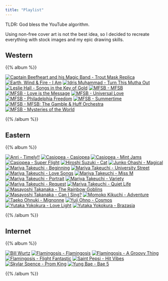 ```yaml
---
title: "Playlist"
---
```


TLDR: God bless the YouTube algorithm.

Using non-free cover art is not the best idea, so I decided to
recreate everything with stock images and my epic drawing skills.

## Western

{{% album %}}

[![Captain Beefheart and his Magic Band - Trout Mask Replica](/images/cover-art/captain-beefheart-trout-mask-replica.jpg)](https://www.discogs.com/Captain-Beefheart-His-Magic-Band-Trout-Mask-Replica/master/463963)
[![Earth, Wind & Fire - I Am](/images/cover-art/earth-wind-and-fire-i-am.jpg)](https://www.discogs.com/Earth-Wind-Fire-I-Am/master/99478)
[![Idris Muhammad - Turn This Mutha Out](/images/cover-art/idris-muhammad-turn-this-mutha-out.jpg)](https://www.discogs.com/Idris-Muhammad-Turn-This-Mutha-Out/master/59109)
[![Leslie Hall - Songs in the Key of Gold](/images/cover-art/leslie-hall-songs-in-the-key-of-gold.jpg)](https://www.discogs.com/Leslie-Hall-Songs-In-The-Key-Of-Gold/master/803805)
[![MFSB - MFSB](/images/cover-art/mfsb-mfsb.jpg)](https://www.discogs.com/MFSB-MFSB/master/114831)
[![MFSB - Love is the Message](/images/cover-art/mfsb-love-is-the-message.jpg)](https://www.discogs.com/MFSB-Love-Is-The-Message/master/114829)
[![MFSB - Universal Love](/images/cover-art/mfsb-universal-love.jpg)](https://www.discogs.com/MFSB-Universal-Love/master/143504)
[![MFSB - Philadelphia Freedom](/images/cover-art/mfsb-philadelphia-freedom.jpg)](https://www.discogs.com/MFSB-Philadelphia-Freedom/master/143503)
[![MFSB - Summertime](/images/cover-art/mfsb-summertime.jpg)](https://www.discogs.com/MFSB-Summertime/master/143505)
[![MFSB - MFSB: The Gamble & Huff Orchestra](/images/cover-art/mfsb-mfsb-gamble-and-huff-orchestra.jpg)](https://www.discogs.com/MFSB-MFSBGamble-Huff-Orchestra/master/143502)
[![MFSB - Mysteries of the World](/images/cover-art/mfsb-mysteries-of-the-world.jpg)](https://www.discogs.com/MFSB-Mysteries-Of-The-World/master/143501)

{{% /album %}}

## Eastern

{{% album %}}

[![Anri - Timely!!](/images/cover-art/anri-timely.jpg)](https://www.discogs.com/Anri-Timely/master/965114)
[![Casiopea - Casiopea](/images/cover-art/casiopea-casiopea.jpg)](https://www.discogs.com/Casiopea-Casiopea/master/851695)
[![Casiopea - Mint Jams](/images/cover-art/casiopea-mint-jams.jpg)](https://www.discogs.com/Casiopea-Mint-Jams/master/287930)
[![Casiopea - Super Flight](/images/cover-art/casiopea-super-flight.jpg)](https://www.discogs.com/Casiopea-Super-Flight/master/461753)
[![Hiroshi Suzuki - Cat](/images/cover-art/hiroshi-suzuki-cat.jpg)](https://www.discogs.com/Hiroshi-Suzuki-Cat/master/751454)
[![Junko Ohashi - Magical](/images/cover-art/junko-ohashi-magical.jpg)](https://www.discogs.com/Junko-Ohashi-Magical/master/1455912)
[![Mariya Takeuchi - Beginning](/images/cover-art/mariya-takeuchi-beginning.jpg)](https://www.discogs.com/Mariya-Takeuchi-Beginning/master/1391096)
[![Mariya Takeuchi - University Street](/images/cover-art/mariya-takeuchi-university-street.jpg)](https://www.discogs.com/Mariya-Takeuchi-University-Street/master/1391097)
[![Mariya Takeuchi - Love Songs](/images/cover-art/mariya-takeuchi-love-songs.jpg)](https://www.discogs.com/Mariya-Takeuchi-Love-Songs/master/1254126)
[![Mariya Takeuchi - Miss M](/images/cover-art/mariya-takeuchi-miss-m.jpg)](https://www.discogs.com/%E7%AB%B9%E5%86%85%E3%81%BE%E3%82%8A%E3%82%84-Miss-M/master/1005067)
[![Mariya Takeuchi - Portrait](/images/cover-art/mariya-takeuchi-portrait.jpg)](https://www.discogs.com/%E7%AB%B9%E5%86%85%E3%81%BE%E3%82%8A%E3%82%84-Portrait-%E3%83%9D%E3%83%BC%E3%83%88%E3%83%AC%E3%82%A4%E3%83%88/master/932826)
[![Mariya Takeuchi - Variety](/images/cover-art/mariya-takeuchi-variety.jpg)](https://www.discogs.com/Mariya-Takeuchi-Variety/master/606606)
[![Mariya Takeuchi - Request](/images/cover-art/mariya-takeuchi-request.jpg)](https://www.discogs.com/Mariya-Takeuchi-Request/master/1024147)
[![Mariya Takeuchi - Quiet Life](/images/cover-art/mariya-takeuchi-quiet-life.jpg)](https://www.discogs.com/Mariya-Takeuchi-Quiet-Life/master/1587653)
[![Masayoshi Takanaka - The Rainbow Goblins](/images/cover-art/masayoshi-takanaka-the-rainbow-goblins.jpg)](https://www.discogs.com/Masayoshi-Takanaka-The-Rainbow-Goblins/master/392507)
[![Masayoshi Takanaka - Can I Sing?](/images/cover-art/masayoshi-takanaka-can-i-sing.jpg)](https://www.discogs.com/Masayoshi-Takanaka-Can-I-Sing/master/602763)
[![Momoko Kikuchi - Adventure](/images/cover-art/momoko-kikuchi-adventure.jpg)](https://www.discogs.com/Momoko-Kikuchi-Adventure/master/618385)
[![Taeko Ohnuki - Mignonne](/images/cover-art/taeko-ohnuki-mignonne.jpg)](https://www.discogs.com/Taeko-Ohnuki-Mignonne/master/530233)
[![Yuji Ohno - Cosmos](/images/cover-art/yuji-ohno-cosmos.jpg)](https://www.discogs.com/Yuji-Ohno-Cosmos/master/812869)
[![Yutaka Yokokura - Love Light](/images/cover-art/yutaka-yokokura-love-light.jpg)](https://www.discogs.com/Yutaka-Yokokura-Love-Light/master/302661)
[![Yutaka Yokokura - Brazasia](/images/cover-art/yutaka-yokokura-brazasia.jpg)](https://www.discogs.com/Yutaka-Brazasia/master/650541)

{{% /album %}}

## Internet

{{% album %}}

[![Bill Wurtz](/images/cover-art/bill-wurtz.jpg)](https://billwurtz.com/songs.html)
[![Flamingosis - Flamingosis](/images/cover-art/flamingosis-flamingosis.jpg)](https://www.discogs.com/Flamingosis-Flamingosis/release/8894997)
[![Flamingosis - A Groovy Thing](/images/cover-art/flamingosis-a-groovy-thing.jpg)](https://www.discogs.com/Flamingosis-A-Groovy-Thing/release/11794683)
[![Flamingosis - Flight Fantastic](/images/cover-art/flamingosis-flight-fantastic.jpg)](https://www.discogs.com/Flamingosis-Flight-Fantastic/release/12337928)
[![Saint Pepsi - Hit Vibes](/images/cover-art/saint-pepsi-hit-vibes.jpg)](https://www.discogs.com/Saint-Pepsi-Hit-Vibes/master/710738)
[![Skylar Spence - Prom King](/images/cover-art/skylar-spence-prom-king.jpg)](https://www.discogs.com/Skylar-Spence-Prom-King/master/886864)
[![Yung Bae - Bae 5](/images/cover-art/yung-bae-bae-5.jpg)](https://www.discogs.com/Yung-Bae-Bae-5/master/1581145)

{{% /album %}}
